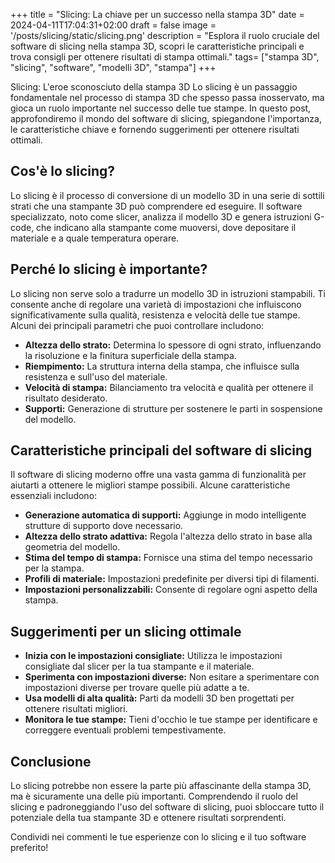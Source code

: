 +++
title = "Slicing: La chiave per un successo nella stampa 3D"
date = 2024-04-11T17:04:31+02:00
draft = false
image = '/posts/slicing/static/slicing.png'
description = "Esplora il ruolo cruciale del software di slicing nella stampa 3D, scopri le caratteristiche principali e trova consigli per ottenere risultati di stampa ottimali."
tags=  ["stampa 3D", "slicing", "software", "modelli 3D", "stampa"]
+++

Slicing: L\'eroe sconosciuto della stampa 3D
Lo slicing è un passaggio fondamentale nel processo di stampa 3D che spesso passa inosservato, ma gioca un ruolo importante nel successo delle tue stampe. In questo post, approfondiremo il mondo del software di slicing, spiegandone l'importanza, le caratteristiche chiave e fornendo suggerimenti per ottenere risultati ottimali.

## Cos'è lo slicing?

Lo slicing è il processo di conversione di un modello 3D in una serie di sottili strati che una stampante 3D può comprendere ed eseguire. Il software specializzato, noto come slicer, analizza il modello 3D e genera istruzioni G-code, che indicano alla stampante come muoversi, dove depositare il materiale e a quale temperatura operare.

## Perché lo slicing è importante?

Lo slicing non serve solo a tradurre un modello 3D in istruzioni stampabili. Ti consente anche di regolare una varietà di impostazioni che influiscono significativamente sulla qualità, resistenza e velocità delle tue stampe. Alcuni dei principali parametri che puoi controllare includono:

- **Altezza dello strato:** Determina lo spessore di ogni strato, influenzando la risoluzione e la finitura superficiale della stampa.
- **Riempimento:** La struttura interna della stampa, che influisce sulla resistenza e sull'uso del materiale.
- **Velocità di stampa:** Bilanciamento tra velocità e qualità per ottenere il risultato desiderato.
- **Supporti:** Generazione di strutture per sostenere le parti in sospensione del modello.

## Caratteristiche principali del software di slicing

Il software di slicing moderno offre una vasta gamma di funzionalità per aiutarti a ottenere le migliori stampe possibili. Alcune caratteristiche essenziali includono:

- **Generazione automatica di supporti:** Aggiunge in modo intelligente strutture di supporto dove necessario.
- **Altezza dello strato adattiva:** Regola l'altezza dello strato in base alla geometria del modello.
- **Stima del tempo di stampa:** Fornisce una stima del tempo necessario per la stampa.
- **Profili di materiale:** Impostazioni predefinite per diversi tipi di filamenti.
- **Impostazioni personalizzabili:** Consente di regolare ogni aspetto della stampa.

## Suggerimenti per un slicing ottimale

- **Inizia con le impostazioni consigliate:** Utilizza le impostazioni consigliate dal slicer per la tua stampante e il materiale.
- **Sperimenta con impostazioni diverse:** Non esitare a sperimentare con impostazioni diverse per trovare quelle più adatte a te.
- **Usa modelli di alta qualità:** Parti da modelli 3D ben progettati per ottenere risultati migliori.
- **Monitora le tue stampe:** Tieni d'occhio le tue stampe per identificare e correggere eventuali problemi tempestivamente.

## Conclusione

Lo slicing potrebbe non essere la parte più affascinante della stampa 3D, ma è sicuramente una delle più importanti. Comprendendo il ruolo del slicing e padroneggiando l'uso del software di slicing, puoi sbloccare tutto il potenziale della tua stampante 3D e ottenere risultati sorprendenti.

Condividi nei commenti le tue esperienze con lo slicing e il tuo software preferito!
